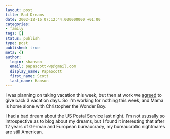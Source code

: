 ```yaml
---
layout: post
title: Bad Dreams
date: 2002-12-16 07:12:44.000000000 +01:00
categories:
- family
tags: []
status: publish
type: post
published: true
meta: {}
author:
  login: shanson
  email: papascott-wp@gmail.com
  display_name: PapaScott
  first_name: Scott
  last_name: Hanson
---
```

<p>I was planning on taking vacation this week, but then at work we <a href="/2002/09/26/1907.html">agreed</a> to give back 3 vacation days. So I'm working for nothing this week, and Mama is home alone with Christopher the Wonder Boy.</p>
<p>I had a bad dream about the US Postal Service last night. I'm not ususally so introspective as to blog about my dreams, but I found it interesting that after 12 years of German and European bureaucracy, my bureaucratic nightmares are still American.</p>

